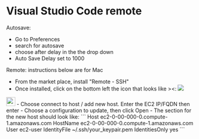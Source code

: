 Visual Studio Code remote
===========================
Autosave:
- Go to Preferences
- search for autosave
- choose after delay in the the drop down
- Auto Save Delay set to 1000

Remote: instructions below are for Mac
- From the market place, install "Remote - SSH"
- Once installed, click on the bottom left the icon that looks like ><: ![](https://ms-vscode-remote.gallerycdn.vsassets.io/extensions/ms-vscode-remote/vscode-remote-extensionpack/0.17.0/1567632209042/Microsoft.VisualStudio.Services.Icons.Default)


<img style="display: inline-block" src="https://ms-vscode-remote.gallerycdn.vsassets.io/extensions/ms-vscode-remote/vscode-remote-extensionpack/0.17.0/1567632209042/Microsoft.VisualStudio.Services.Icons.Default" width="24">
- Choose connect to host / add new host. Enter the EC2 IP/FQDN then enter
- Choose a configuration to update, then click Open
- The section for the new host should look like:
```
    Host ec2-0-00-000-0.compute-1.amazonaws.com
         HostName ec2-0-00-000-0.compute-1.amazonaws.com
         User ec2-user
         IdentityFile ~/.ssh/your_keypair.pem
         IdentitiesOnly yes
```
